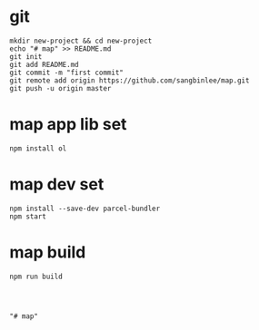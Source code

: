 # git



    mkdir new-project && cd new-project
    echo "# map" >> README.md
    git init
    git add README.md
    git commit -m "first commit"
    git remote add origin https://github.com/sangbinlee/map.git
    git push -u origin master


# map app lib set
    npm install ol

# map dev set
    npm install --save-dev parcel-bundler
    npm start


# map build
    npm run build




    "# map" 